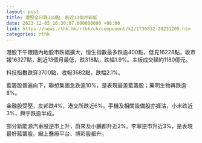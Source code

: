 ```yaml
---
layout: post
title: 港股全日跌318點　創近13個月新低
date: 2023-12-05 16:30:07.000000000 +08:00
link: https://news.rthk.hk/rthk/ch/component/k2/1730832-20231205.htm
categories: rthk
---
```


港股下午跟隨內地股市跌幅擴大，恒生指數最多跌逾400點，低見16228點，收市報16327點，創近13個月最低，跌318點，跌幅1.9%。主板成交額約1180億元。

科技指數跌穿3700點，收報3682點，跌幅2.1%。

藍籌股普遍向下，聯想集團急跌逾10%，是表現最差藍籌股；藥明生物再跌逾8%。

金融股受壓，友邦跌4%，港交所跌近6%。手機及相關設備股亦捱沽，小米跌近3%，舜宇跌逾半成。

部分新能源汽車股逆市上升，蔚來及小鵬都升近2%。李寧逆市升近3%，是表現最好藍籌股。網上醫療平台、博彩股都升。
